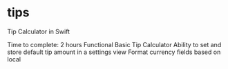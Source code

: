 # tips
Tip Calculator in Swift

Time to complete: 2 hours
Functional Basic Tip Calculator
Ability to set and store default tip amount in a settings view
Format currency fields based on local
